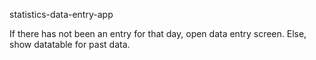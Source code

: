 statistics-data-entry-app


If there has not been an entry for that day, open data entry screen.
Else, show datatable for past data.
